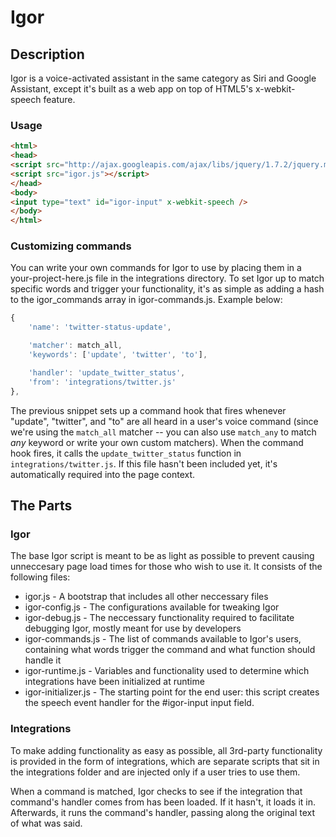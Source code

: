 # Igor

## Description
Igor is a voice-activated assistant in the same category as Siri and Google 
Assistant, except it's built as a web app on top of HTML5's x-webkit-speech
feature.

### Usage
```html
<html>
<head>
<script src="http://ajax.googleapis.com/ajax/libs/jquery/1.7.2/jquery.min.js"></script>
<script src="igor.js"></script>
</head>
<body>
<input type="text" id="igor-input" x-webkit-speech />
</body>
</html>
```

### Customizing commands
You can write your own commands for Igor to use by placing them in a 
your-project-here.js file in the integrations directory. To set Igor up to match
specific words and trigger your functionality, it's as simple as adding a hash
to the igor_commands array in igor-commands.js. Example below:
```javascript
{
	'name': 'twitter-status-update',

	'matcher': match_all,
	'keywords': ['update', 'twitter', 'to'],

	'handler': 'update_twitter_status',
	'from': 'integrations/twitter.js'
},
```

The previous snippet sets up a command hook that fires whenever "update", "twitter", and "to" are all heard in a user's voice command (since we're using the `match_all` matcher -- you can also use `match_any` to match _any_ keyword or write your own custom matchers). When the command hook fires, it calls the `update_twitter_status` function in `integrations/twitter.js`. If this file hasn't been included yet, it's automatically required into the page context.

## The Parts
### Igor
The base Igor script is meant to be as light as possible to prevent causing
unneccesary page load times for those who wish to use it. It consists of the 
following files:

 * igor.js - A bootstrap that includes all other neccessary files
 * igor-config.js - The configurations available for tweaking Igor
 * igor-debug.js - The neccessary functionality required to facilitate debugging
 Igor, mostly meant for use by developers
 * igor-commands.js - The list of commands available to Igor's users, containing
 what words trigger the command and what function should handle it
 * igor-runtime.js - Variables and functionality used to determine which 
 integrations have been initialized at runtime
 * igor-initializer.js - The starting point for the end user: this script 
 creates the speech event handler for the #igor-input input field.

### Integrations
To make adding functionality as easy as possible, all 3rd-party functionality
is provided in the form of integrations, which are separate scripts that sit
in the integrations folder and are injected only if a user tries to use them.

When a command is matched, Igor checks to see if the integration that command's
handler comes from has been loaded. If it hasn't, it loads it in. Afterwards,
it runs the command's handler, passing along the original text of what was said.
